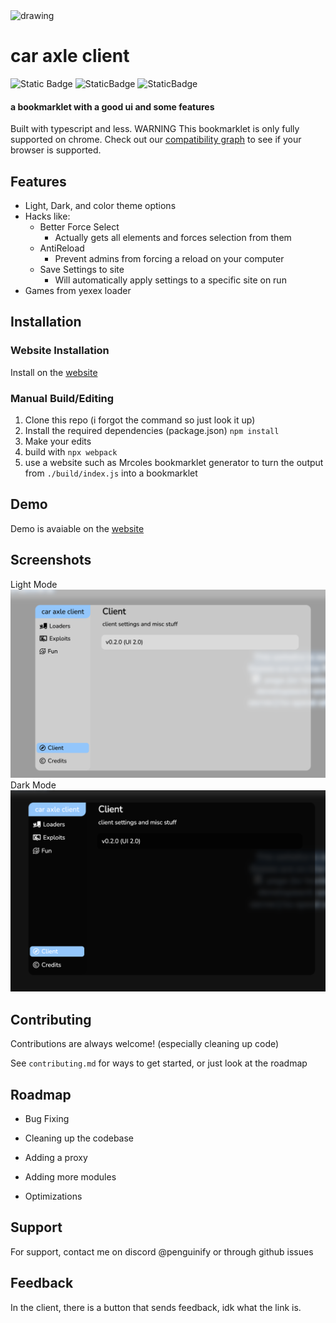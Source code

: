 <img src="https://delivery.contenthub.allstate.com/api/public/content/f0e5db4104d04bf386f97f6dc098bfc5?v=353a1ed1" alt="drawing" width="400"/>

# car axle client
![Static Badge](https://img.shields.io/badge/certified-trash-734422?style=plastic) ![StaticBadge](https://img.shields.io/badge/lines_of_code-1079-blue?style=plastic) ![StaticBadge](https://img.shields.io/badge/comments-14-gray?style=plastic)




#### a bookmarklet with a good ui and some features
Built with typescript and less.
WARNING
This bookmarklet is only fully supported on chrome. Check out our [compatibility graph](https://github.com/car-axle-client/car-axle-client/blob/main/docs/compatibility.md) to see if your browser is supported.
## Features

- Light, Dark, and color theme options
- Hacks like:
    - Better Force Select
        - Actually gets all elements and forces selection from them
    - AntiReload
        - Prevent admins from forcing a reload on your computer
    - Save Settings to site
        - Will automatically apply settings to a specific site on run
- Games from yexex loader


## Installation

### Website Installation
Install on the [website](https://car-axle-client.github.io)

### Manual Build/Editing
1. Clone this repo (i forgot the command so just look it up)
2. Install the required dependencies (package.json)
`npm install`
3. Make your edits
4. build with 
`npx webpack`
5. use a website such as Mrcoles bookmarklet generator to turn the output from `./build/index.js` into a bookmarklet
    
## Demo

Demo is avaiable on the [website](https://car-axle-client.github.io)

## Screenshots

Light Mode
![App Screenshot](docs/light.png)
Dark Mode
![App Screenshot](docs/dark.png)


## Contributing

Contributions are always welcome!
(especially cleaning up code)


See `contributing.md` for ways to get started, or just look at the roadmap
## Roadmap

- Bug Fixing

- Cleaning up the codebase

- Adding a proxy

- Adding more modules

- Optimizations

## Support

For support, contact me on discord @penguinify or through github issues


## Feedback

In the client, there is a button that sends feedback, idk what the link is.
